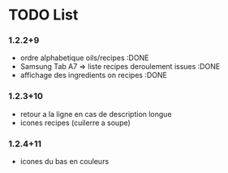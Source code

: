 # TODO List

### 1.2.2+9
+ ordre alphabetique oils/recipes :DONE
+ Samsung Tab A7 => liste recipes deroulement issues :DONE
+ affichage des ingredients on recipes :DONE


### 1.2.3+10
* retour a la ligne en cas de description longue
* icones recipes (cuilerre a soupe)

### 1.2.4+11
* icones du bas en couleurs
